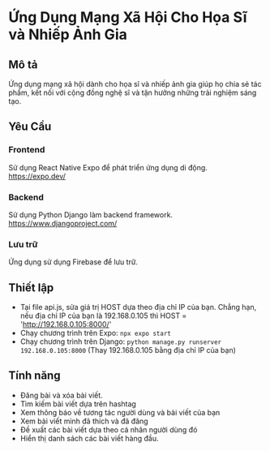 
# Ứng Dụng Mạng Xã Hội Cho Họa Sĩ và Nhiếp Ảnh Gia
## Mô tả
Ứng dụng mạng xã hội dành cho họa sĩ và nhiếp ảnh gia giúp họ chia sẻ tác phẩm, kết nối với cộng đồng nghệ sĩ và tận hưởng những trải nghiệm sáng tạo.

## Yêu Cầu
### Frontend
Sử dụng React Native Expo để phát triển ứng dụng di động. https://expo.dev/
### Backend
Sử dụng Python Django làm backend framework. https://www.djangoproject.com/
### Lưu trữ
Ứng dụng sử dụng Firebase để lưu trữ. 


## Thiết lập 
- Tại file api.js, sửa giá trị HOST dựa theo địa chỉ IP của bạn. Chẳng hạn, nếu địa chỉ IP của bạn là 192.168.0.105 thì HOST = 'http://192.168.0.105:8000/'
- Chạy chương trình trên Expo: `npx expo start`
- Chạy chương trình trên Django: `python manage.py runserver 192.168.0.105:8000` (Thay 192.168.0.105 bằng địa chỉ IP của bạn)


## Tính năng
- Đăng bài và xóa bài viết.
- Tìm kiếm bài viết dựa trên hashtag
- Xem thông báo về tương tác người dùng và bài viết của bạn
- Xem bài viết mình đã thích và đã đăng
- Đề xuất các bài viết dựa theo cá nhân người dùng đó
- Hiển thị danh sách các bài viết hàng đầu.
